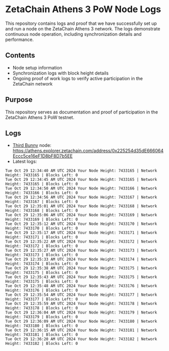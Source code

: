 # ZetaChain Athens 3 PoW Node Logs
This repository contains logs and proof that we have successfully set up and run a node on the ZetaChain Athens 3 network. The logs demonstrate continuous node operation, including synchronization details and performance.

## Contents
- Node setup information
- Synchronization logs with block height details
- Ongoing proof of work logs to verify active participation in the ZetaChain network

## Purpose
This repository serves as documentation and proof of participation in the ZetaChain Athens 3 PoW testnet.

## Logs

- [Third Bunny](https://thirdbunny.xyz/) node: https://athens.explorer.zetachain.com/address/0x225254d35dE666064Eccc5ce16eF1D8bF8D7b5EE
- Latest logs:
```
Tue Oct 29 12:34:40 AM UTC 2024 Your Node Height: 7433165 | Network Height: 7433165 | Blocks Left: 0
Tue Oct 29 12:34:45 AM UTC 2024 Your Node Height: 7433165 | Network Height: 7433165 | Blocks Left: 0
Tue Oct 29 12:34:50 AM UTC 2024 Your Node Height: 7433166 | Network Height: 7433166 | Blocks Left: 0
Tue Oct 29 12:34:56 AM UTC 2024 Your Node Height: 7433167 | Network Height: 7433167 | Blocks Left: 0
Tue Oct 29 12:35:01 AM UTC 2024 Your Node Height: 7433168 | Network Height: 7433168 | Blocks Left: 0
Tue Oct 29 12:35:06 AM UTC 2024 Your Node Height: 7433169 | Network Height: 7433169 | Blocks Left: 0
Tue Oct 29 12:35:12 AM UTC 2024 Your Node Height: 7433170 | Network Height: 7433170 | Blocks Left: 0
Tue Oct 29 12:35:17 AM UTC 2024 Your Node Height: 7433171 | Network Height: 7433171 | Blocks Left: 0
Tue Oct 29 12:35:22 AM UTC 2024 Your Node Height: 7433172 | Network Height: 7433172 | Blocks Left: 0
Tue Oct 29 12:35:27 AM UTC 2024 Your Node Height: 7433173 | Network Height: 7433173 | Blocks Left: 0
Tue Oct 29 12:35:33 AM UTC 2024 Your Node Height: 7433174 | Network Height: 7433174 | Blocks Left: 0
Tue Oct 29 12:35:38 AM UTC 2024 Your Node Height: 7433175 | Network Height: 7433175 | Blocks Left: 0
Tue Oct 29 12:35:43 AM UTC 2024 Your Node Height: 7433175 | Network Height: 7433175 | Blocks Left: 0
Tue Oct 29 12:35:48 AM UTC 2024 Your Node Height: 7433176 | Network Height: 7433176 | Blocks Left: 0
Tue Oct 29 12:35:54 AM UTC 2024 Your Node Height: 7433177 | Network Height: 7433177 | Blocks Left: 0
Tue Oct 29 12:35:59 AM UTC 2024 Your Node Height: 7433178 | Network Height: 7433178 | Blocks Left: 0
Tue Oct 29 12:36:04 AM UTC 2024 Your Node Height: 7433179 | Network Height: 7433179 | Blocks Left: 0
Tue Oct 29 12:36:09 AM UTC 2024 Your Node Height: 7433180 | Network Height: 7433180 | Blocks Left: 0
Tue Oct 29 12:36:15 AM UTC 2024 Your Node Height: 7433181 | Network Height: 7433181 | Blocks Left: 0
Tue Oct 29 12:36:20 AM UTC 2024 Your Node Height: 7433182 | Network Height: 7433182 | Blocks Left: 0
```
